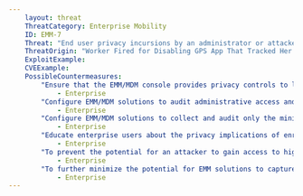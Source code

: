 ```yaml
---
    layout: threat
    ThreatCategory: Enterprise Mobility
    ID: EMM-7
    Threat: "End user privacy incursions by an administrator or attacker with administrative access to the EMM/MDM administrative console (e.g., tracking device location, call logs, text messages, personal contacts, etc.)"
    ThreatOrigin: "Worker Fired for Disabling GPS App That Tracked Her 24 Hours a Day [Updated] [^6]"
    ExploitExample:
    CVEExample:
    PossibleCountermeasures:
        "Ensure that the EMM/MDM console provides privacy controls to limit administrator access to privacy-sensitive information.":
            - Enterprise
        "Configure EMM/MDM solutions to audit administrative access and activity, particularly with respects to privacy-sensitive information.":
            - Enterprise
        "Configure EMM/MDM solutions to collect and audit only the minimal set of data necessary to meet the organization\'s broader mobile device security goals.":
            - Enterprise
        "Educate enterprise users about the privacy implications of enrolling their device into a EMM solution, such as clearly defining what data will be collected, and establishing procedures for resolving potential privacy violations.":
            - Enterprise
        "To prevent the potential for an attacker to gain access to highly privacy-sensitive information, such as call logs, configure EMM solutions with workflows that require multiple adminstrators to authorize access to such information prior to its release by the system.":
            - Enterprise
        "To further minimize the potential for EMM solutions to capture privacy-sensitive data, particularly for BYOD scenarios, deploy EMM solutions that discriminate the data collected when a device is being operated in a business context versus a personal context.":
            - Enterprise
---
```

